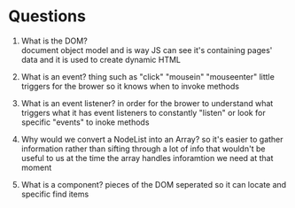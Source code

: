 # Questions

1. What is the DOM?  
	document object model and is way JS can see it's containing pages' data and it is used to create dynamic HTML

2. What is an event?
	thing such as "click" "mousein" "mouseenter" little triggers for the brower so it knows when to invoke methods

3. What is an event listener?
	in order for the brower to understand what triggers what it has event listeners to constantly "listen" or look for specific "events" to inoke methods

4. Why would we convert a NodeList into an Array?
	so it's easier to gather information rather than sifting through a lot of info that wouldn't be useful to us at the time the array handles inforamtion we need at that moment

5. What is a component? 
	pieces of the DOM seperated so it can locate and specific find items